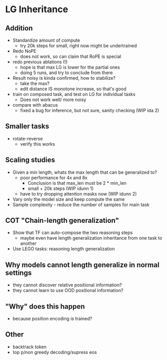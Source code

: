 # LG Inheritance

## Addition
- Standardize amount of compute
  - try 20k steps for small, right now might be undertrained
- Redo NoPE
  - does not work, so can claim that RoPE is special
- redo previous ablations (!)
  - hope is that max LG is lower for the partial ones
  - doing 5 runs, and try to conclude from there
- Result noisy is kinda confirmed, how to stabilize? 
  - take the max? 
  - edit distance IS monotone increase, so that's good
- train on composed task, and test on LG for individual tasks
  - Does not work well/ more noisy
- compare with abacus 
  - fixed a bug for inference, but not sure, sanity checking (WIP ida 2)

## Smaller tasks
- rotate-reverse
  - verify this works

## Scaling studies
- Given a min length, whats the max length that can be generalized to? 
  - poor performance for 4x and 8x
    - Conclusion is that max_len must be 2 * min_len
    - small + 20k steps (WIP idunn 1)
  - have to try dropping attention masks now (WIP idunn 2)
- Vary only the model size and keep compute the same
- Sample complexity - reduce the number of samples for main task

## COT "Chain-length generalization"
- Show that TF can auto-compose the two reasoning steps
  - maybe even have length generalization inheritance from one task to another
- Use LEGO tasks: reasoning length generalization

## Why models cannot length generalize in normal settings
- they cannot discover relative positional information? 
- they cannot learn to use OOD positional information? 

## "Why" does this happen
- because position encoding is trained? 

## Other
- backtrack token
- top p/non greedy decoding/supress eos
